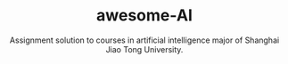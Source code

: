 <h1 align="center">
awesome-AI
</h1>
<p align="center">
Assignment solution to courses in artificial intelligence major of Shanghai Jiao Tong University.
</p>